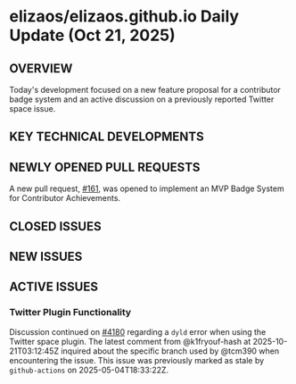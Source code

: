 # elizaos/elizaos.github.io Daily Update (Oct 21, 2025)
## OVERVIEW 
Today's development focused on a new feature proposal for a contributor badge system and an active discussion on a previously reported Twitter space issue.

## KEY TECHNICAL DEVELOPMENTS

## NEWLY OPENED PULL REQUESTS
A new pull request, [#161](https://github.com/elizaos/elizaos.github.io/pull/161), was opened to implement an MVP Badge System for Contributor Achievements.

## CLOSED ISSUES

## NEW ISSUES

## ACTIVE ISSUES
### Twitter Plugin Functionality
Discussion continued on [#4180](https://github.com/elizaos/elizaos.github.io/issues/4180) regarding a `dyld` error when using the Twitter space plugin. The latest comment from @k1fryouf-hash at 2025-10-21T03:12:45Z inquired about the specific branch used by @tcm390 when encountering the issue. This issue was previously marked as stale by `github-actions` on 2025-05-04T18:33:22Z.